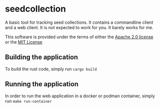 # seedcollection
A basic tool for tracking seed collections. It contains a commandline client and
a web client. It is not expected to work for you. It barely works for me.

This software is provided under the terms of either the [Apache 2.0 license](LICENSE-APACHE) or the [MIT License](LICENSE-MIT)

## Building the application
To build the rust code, simply run `cargo build`

## Running the application
In order to run the web application in a docker or podman container, simply run `make run-container`
